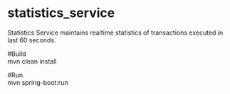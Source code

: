 # statistics_service
Statistics Service maintains realtime statistics of transactions executed in last 60 seconds.

#Build<br>
mvn clean install

#Run<br>
mvn spring-boot:run
